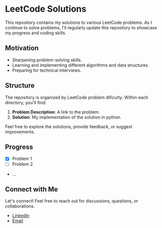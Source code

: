 # LeetCode Solutions

This repository contains my solutions to various LeetCode problems. As I continue to solve problems, I'll regularly update this repository to showcase my progress and coding skills.

## Motivation

- Sharpening problem-solving skills.
- Learning and implementing different algorithms and data structures.
- Preparing for technical interviews.

## Structure

The repository is organized by LeetCode problem dificulty. Within each directory, you'll find:

1. **Problem Description**: A link to the problem.
2. **Solution**: My implementation of the solution in python.

Feel free to explore the solutions, provide feedback, or suggest improvements.

## Progress

- [x] Problem 1
- [ ] Problem 2
- ...

## Connect with Me

Let's connect! Feel free to reach out for discussions, questions, or collaborations.

- [LinkedIn](https://www.linkedin.com/in/felipe-vital-cacique-70b04011a/?locale=en_US)
- [Email](felipecacique2@hotmail.com)
